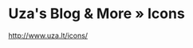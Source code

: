 <!--
id: 981743539
link: http://kevinisom.info/post/981743539/uzas-blog-more-icons
slug: uzas-blog-more-icons
date: Fri Aug 20 2010 21:41:02 GMT+1200 (NZST)
raw: {"blog_name":"kevinisom","id":981743539,"post_url":"http://kevinisom.info/post/981743539/uzas-blog-more-icons","slug":"uzas-blog-more-icons","type":"link","date":"2010-08-20 09:41:02 GMT","timestamp":1282297262,"state":"published","format":"html","reblog_key":"e0jVJ2dy","tags":[],"short_url":"http://tmblr.co/Zw68YywX3Up","highlighted":[],"feed_item":"http://www.uza.lt/icons/","from_feed_id":"650234","note_count":0,"title":"Uza's Blog & More » Icons","url":"http://www.uza.lt/icons/","description":""}
publish: 2010-08-020
tags: 
title: Uza's Blog & More » Icons
-->


Uza's Blog & More » Icons
=========================

<http://www.uza.lt/icons/>

